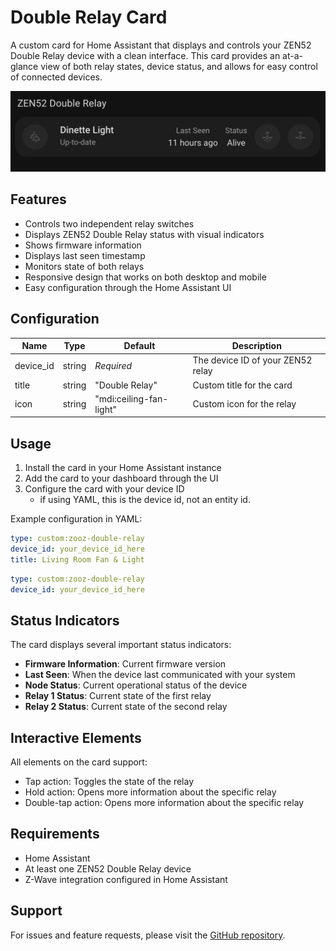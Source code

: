 # Double Relay Card

A custom card for Home Assistant that displays and controls your ZEN52 Double Relay device with a clean interface. This card provides an at-a-glance view of both relay states, device status, and allows for easy control of connected devices.

![card](../assets/cards/info/double-relay/card.png)

## Features

- Controls two independent relay switches
- Displays ZEN52 Double Relay status with visual indicators
- Shows firmware information
- Displays last seen timestamp
- Monitors state of both relays
- Responsive design that works on both desktop and mobile
- Easy configuration through the Home Assistant UI

## Configuration

| Name      | Type   | Default                 | Description                       |
| --------- | ------ | ----------------------- | --------------------------------- |
| device_id | string | _Required_              | The device ID of your ZEN52 relay |
| title     | string | "Double Relay"          | Custom title for the card         |
| icon      | string | "mdi:ceiling-fan-light" | Custom icon for the relay         |

## Usage

1. Install the card in your Home Assistant instance
2. Add the card to your dashboard through the UI
3. Configure the card with your device ID
   - if using YAML, this is the device id, not an entity id.

Example configuration in YAML:

```yaml
type: custom:zooz-double-relay
device_id: your_device_id_here
title: Living Room Fan & Light
```

```yaml
type: custom:zooz-double-relay
device_id: your_device_id_here
```

## Status Indicators

The card displays several important status indicators:

- **Firmware Information**: Current firmware version
- **Last Seen**: When the device last communicated with your system
- **Node Status**: Current operational status of the device
- **Relay 1 Status**: Current state of the first relay
- **Relay 2 Status**: Current state of the second relay

## Interactive Elements

All elements on the card support:

- Tap action: Toggles the state of the relay
- Hold action: Opens more information about the specific relay
- Double-tap action: Opens more information about the specific relay

## Requirements

- Home Assistant
- At least one ZEN52 Double Relay device
- Z-Wave integration configured in Home Assistant

## Support

For issues and feature requests, please visit the [GitHub repository](https://github.com/homeassistant-extras/zooz-card-set).

